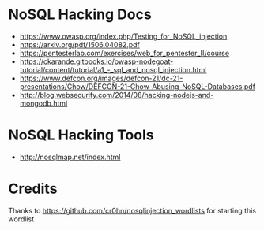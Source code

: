 NoSQL Hacking Docs
==================
- https://www.owasp.org/index.php/Testing_for_NoSQL_injection
- https://arxiv.org/pdf/1506.04082.pdf
- https://pentesterlab.com/exercises/web_for_pentester_II/course
- https://ckarande.gitbooks.io/owasp-nodegoat-tutorial/content/tutorial/a1_-_sql_and_nosql_injection.html
- https://www.defcon.org/images/defcon-21/dc-21-presentations/Chow/DEFCON-21-Chow-Abusing-NoSQL-Databases.pdf
- http://blog.websecurify.com/2014/08/hacking-nodejs-and-mongodb.html

NoSQL Hacking Tools
===================
- http://nosqlmap.net/index.html 

Credits
=======
Thanks to https://github.com/cr0hn/nosqlinjection_wordlists for starting this wordlist
